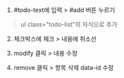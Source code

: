 1. #todo-text에 입력 > #add 버튼 누르기
 > ul class="todo-list"의 자식으로 추가

2. 체크박스에 체크 > 내용에 취소선

3. modify 클릭 > 내용 수정

4. remove 클릭 > 항목 삭제
 data-id 수정